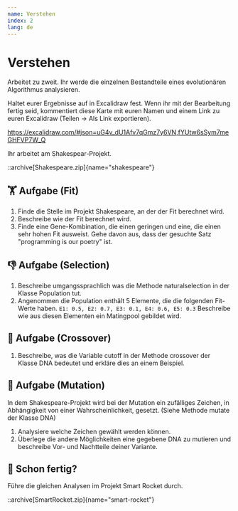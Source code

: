 ```yaml
---
name: Verstehen
index: 2
lang: de
---
```


# Verstehen

Arbeitet zu zweit. Ihr werde die einzelnen Bestandteile eines evolutionären Algorithmus analysieren.

Haltet eurer Ergebnisse auf in Excalidraw fest. Wenn ihr mit der Bearbeitung fertig seid, kommentiert diese Karte mit euren Namen und einem Link zu euren Excalidraw (Teilen -> Als Link exportieren).

https://excalidraw.com/#json=uG4v_dU1Afv7qGmz7y6VN,fYUtw6sSym7meGHFVP7W_Q

Ihr arbeitet am Shakespear-Projekt.

::archive[Shakespeare.zip]{name="shakespeare"}


## 🏋️ Aufgabe (Fit)

1. Finde die Stelle im Projekt Shakespeare, an der der Fit berechnet wird.
2. Beschreibe wie der Fit berechnet wird.
3. Finde eine Gene-Kombination, die einen geringen und eine, die einen sehr hohen Fit ausweist. Gehe davon aus, dass der gesuchte Satz "programming is our poetry" ist.

## 👎️ Aufgabe (Selection)

1. Beschreibe umgangssprachlich was die Methode naturalselection in der Klasse Population tut.
2. Angenommen die Population enthält 5 Elemente, die die folgenden Fit-Werte haben.
`E1: 0.5, E2: 0.7, E3: 0.1, E4: 0.6, E5: 0.3`
Beschreibe wie aus diesen Elementen ein Matingpool gebildet wird.

## 💏 Aufgabe (Crossover)

1. Beschreibe, was die Variable cutoff in der Methode crossover der Klasse DNA bedeutet und erkläre dies an einem Beispiel.

## 👾 Aufgabe (Mutation)

In dem Shakespeare-Projekt wird bei der Mutation ein zufälliges Zeichen, in Abhängigkeit von einer Wahrscheinlichkeit, gesetzt. (Siehe Methode mutate der Klasse DNA)

1. Analysiere welche Zeichen gewählt werden können.
2. Überlege die andere Möglichkeiten eine gegebene DNA zu mutieren und beschreibe Vor- und Nachtteile deiner Variante.

## 🚀 Schon fertig?

Führe die gleichen Analysen im Projekt Smart Rocket durch.

::archive[SmartRocket.zip]{name="smart-rocket"}
